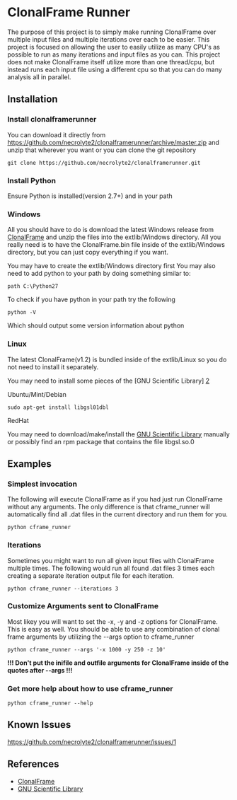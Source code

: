 # ClonalFrame Runner

The purpose of this project is to simply make running ClonalFrame over multiple 
input files and multiple iterations over each to be easier.
This project is focused on allowing the user to easily utilize as many CPU's as 
possible to run as many iterations and input files as you can.
This project does not make ClonalFrame itself utilize more than one thread/cpu, 
but instead runs each input file using a different cpu so that you can do many analysis all in parallel.

## Installation

### Install clonalframerunner

You can download it directly from https://github.com/necrolyte2/clonalframerunner/archive/master.zip and unzip that wherever
you want or you can clone the git repository
```
git clone https://github.com/necrolyte2/clonalframerunner.git
```

### Install Python

Ensure Python is installed(version 2.7+) and in your path

### Windows

All you should have to do is download the latest Windows release from [ClonalFrame][1] and unzip the files into
the extlib/Windows directory.
All you really need is to have the ClonalFrame.bin file inside of the extlib/Windows directory, but you can just copy
everything if you want.

You may have to create the extlib/Windows directory first
You may also need to add python to your path by doing something similar to:
```
path C:\Python27
```
To check if you have python in your path try the following
```
python -V
```
Which should output some version information about python

### Linux

The latest ClonalFrame(v1.2) is bundled inside of the extlib/Linux so you do not
need to install it separately.

You may need to install some pieces of the [GNU Scientific Library] [2]

Ubuntu/Mint/Debian
```
sudo apt-get install libgsl01dbl
```
RedHat

You may need to download/make/install the [GNU Scientific Library][2] manually or possibly find an rpm package that 
contains the file libgsl.so.0

## Examples

### Simplest invocation

The following will execute ClonalFrame as if you had just run ClonalFrame without any arguments.
The only difference is that cframe_runner will automatically find all .dat files in the current directory
and run them for you.
```
python cframe_runner
```

### Iterations

Sometimes you might want to run all given input files with ClonalFrame multiple times.
The following would run all found .dat files 3 times each creating a separate iteration output file for each iteration.
```
python cframe_runner --iterations 3
```

### Customize Arguments sent to ClonalFrame

Most likey you will want to set the -x, -y and -z options for ClonalFrame. This is easy as well.
You should be able to use any combination of clonal frame arguments by utilizing the --args option to cframe_runner

```
python cframe_runner --args '-x 1000 -y 250 -z 10'
```
__!!! Don't put the inifile and outfile arguments for ClonalFrame inside of the quotes after --args !!!__


### Get more help about how to use cframe_runner
```
python cframe_runner --help
```

## Known Issues

https://github.com/necrolyte2/clonalframerunner/issues/1

## References

* [ClonalFrame][1]
* [GNU Scientific Library][2]

[1]: http://www.xavierdidelot.xtreemhost.com/clonalframe.htm    "ClonalFrame"
[2]: http://www.gnu.org/software/gsl/    "GNU Scientific Library"
